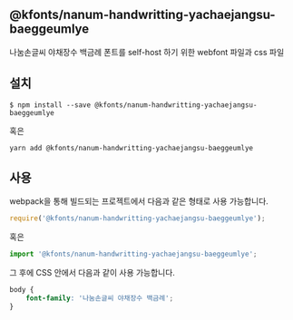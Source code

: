 
@kfonts/nanum-handwritting-yachaejangsu-baeggeumlye
---------------------

나눔손글씨 야채장수 백금례 폰트를 self-host 하기 위한 webfont 파일과 css 파일

설치
----

```
$ npm install --save @kfonts/nanum-handwritting-yachaejangsu-baeggeumlye
```

혹은

```
yarn add @kfonts/nanum-handwritting-yachaejangsu-baeggeumlye
```

사용
----

webpack을 통해 빌드되는 프로젝트에서 다음과 같은 형태로 사용 가능합니다.

```js
require('@kfonts/nanum-handwritting-yachaejangsu-baeggeumlye');
```

혹은

```js
import '@kfonts/nanum-handwritting-yachaejangsu-baeggeumlye';
```

그 후에 CSS 안에서 다음과 같이 사용 가능합니다.

```css
body {
    font-family: '나눔손글씨 야채장수 백금례';
}
```
